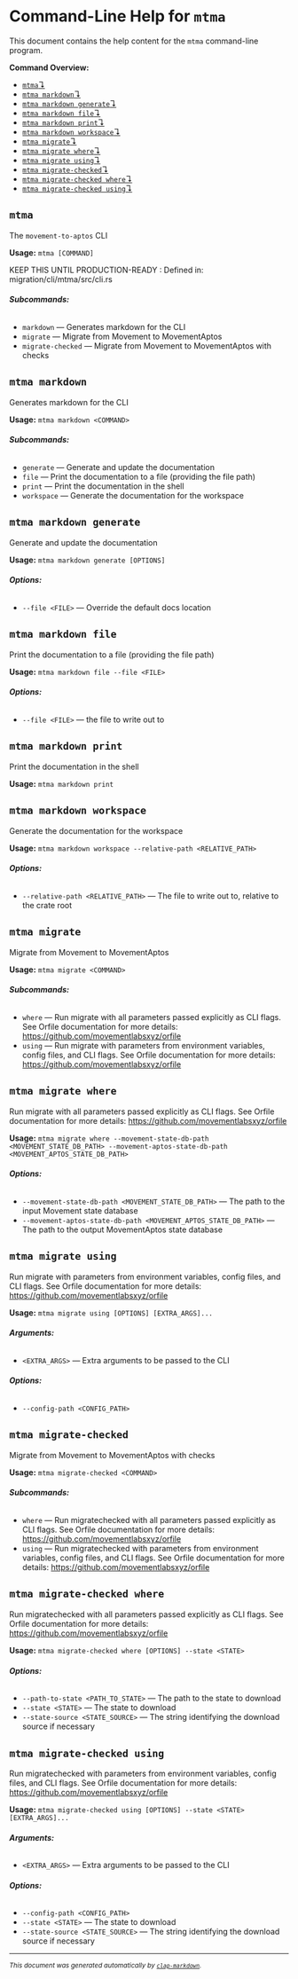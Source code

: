# Command-Line Help for `mtma`

This document contains the help content for the `mtma` command-line program.

**Command Overview:**

* [`mtma`↴](#mtma)
* [`mtma markdown`↴](#mtma-markdown)
* [`mtma markdown generate`↴](#mtma-markdown-generate)
* [`mtma markdown file`↴](#mtma-markdown-file)
* [`mtma markdown print`↴](#mtma-markdown-print)
* [`mtma markdown workspace`↴](#mtma-markdown-workspace)
* [`mtma migrate`↴](#mtma-migrate)
* [`mtma migrate where`↴](#mtma-migrate-where)
* [`mtma migrate using`↴](#mtma-migrate-using)
* [`mtma migrate-checked`↴](#mtma-migrate-checked)
* [`mtma migrate-checked where`↴](#mtma-migrate-checked-where)
* [`mtma migrate-checked using`↴](#mtma-migrate-checked-using)

## `mtma`

The `movement-to-aptos` CLI

**Usage:** `mtma [COMMAND]`

KEEP THIS UNTIL PRODUCTION-READY : Defined in: migration/cli/mtma/src/cli.rs

###### **Subcommands:**

* `markdown` — Generates markdown for the CLI
* `migrate` — Migrate from Movement to MovementAptos
* `migrate-checked` — Migrate from Movement to MovementAptos with checks



## `mtma markdown`

Generates markdown for the CLI

**Usage:** `mtma markdown <COMMAND>`

###### **Subcommands:**

* `generate` — Generate and update the documentation
* `file` — Print the documentation to a file (providing the file path)
* `print` — Print the documentation in the shell
* `workspace` — Generate the documentation for the workspace



## `mtma markdown generate`

Generate and update the documentation

**Usage:** `mtma markdown generate [OPTIONS]`

###### **Options:**

* `--file <FILE>` — Override the default docs location



## `mtma markdown file`

Print the documentation to a file (providing the file path)

**Usage:** `mtma markdown file --file <FILE>`

###### **Options:**

* `--file <FILE>` — the file to write out to



## `mtma markdown print`

Print the documentation in the shell

**Usage:** `mtma markdown print`



## `mtma markdown workspace`

Generate the documentation for the workspace

**Usage:** `mtma markdown workspace --relative-path <RELATIVE_PATH>`

###### **Options:**

* `--relative-path <RELATIVE_PATH>` — The file to write out to, relative to the crate root



## `mtma migrate`

Migrate from Movement to MovementAptos

**Usage:** `mtma migrate <COMMAND>`

###### **Subcommands:**

* `where` — Run migrate with all parameters passed explicitly as CLI flags. See Orfile documentation for more details: <https://github.com/movementlabsxyz/orfile>
* `using` — Run migrate with parameters from environment variables, config files, and CLI flags. See Orfile documentation for more details: <https://github.com/movementlabsxyz/orfile>



## `mtma migrate where`

Run migrate with all parameters passed explicitly as CLI flags. See Orfile documentation for more details: <https://github.com/movementlabsxyz/orfile>

**Usage:** `mtma migrate where --movement-state-db-path <MOVEMENT_STATE_DB_PATH> --movement-aptos-state-db-path <MOVEMENT_APTOS_STATE_DB_PATH>`

###### **Options:**

* `--movement-state-db-path <MOVEMENT_STATE_DB_PATH>` — The path to the input Movement state database
* `--movement-aptos-state-db-path <MOVEMENT_APTOS_STATE_DB_PATH>` — The path to the output MovementAptos state database



## `mtma migrate using`

Run migrate with parameters from environment variables, config files, and CLI flags. See Orfile documentation for more details: <https://github.com/movementlabsxyz/orfile>

**Usage:** `mtma migrate using [OPTIONS] [EXTRA_ARGS]...`

###### **Arguments:**

* `<EXTRA_ARGS>` — Extra arguments to be passed to the CLI

###### **Options:**

* `--config-path <CONFIG_PATH>`



## `mtma migrate-checked`

Migrate from Movement to MovementAptos with checks

**Usage:** `mtma migrate-checked <COMMAND>`

###### **Subcommands:**

* `where` — Run migratechecked with all parameters passed explicitly as CLI flags. See Orfile documentation for more details: <https://github.com/movementlabsxyz/orfile>
* `using` — Run migratechecked with parameters from environment variables, config files, and CLI flags. See Orfile documentation for more details: <https://github.com/movementlabsxyz/orfile>



## `mtma migrate-checked where`

Run migratechecked with all parameters passed explicitly as CLI flags. See Orfile documentation for more details: <https://github.com/movementlabsxyz/orfile>

**Usage:** `mtma migrate-checked where [OPTIONS] --state <STATE>`

###### **Options:**

* `--path-to-state <PATH_TO_STATE>` — The path to the state to download
* `--state <STATE>` — The state to download
* `--state-source <STATE_SOURCE>` — The string identifying the download source if necessary



## `mtma migrate-checked using`

Run migratechecked with parameters from environment variables, config files, and CLI flags. See Orfile documentation for more details: <https://github.com/movementlabsxyz/orfile>

**Usage:** `mtma migrate-checked using [OPTIONS] --state <STATE> [EXTRA_ARGS]...`

###### **Arguments:**

* `<EXTRA_ARGS>` — Extra arguments to be passed to the CLI

###### **Options:**

* `--config-path <CONFIG_PATH>`
* `--state <STATE>` — The state to download
* `--state-source <STATE_SOURCE>` — The string identifying the download source if necessary



<hr/>

<small><i>
    This document was generated automatically by
    <a href="https://crates.io/crates/clap-markdown"><code>clap-markdown</code></a>.
</i></small>
